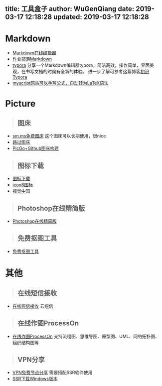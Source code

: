 title: 工具盒子
author: WuGenQiang
date: 2019-03-17 12:18:28
updated: 2019-03-17 12:18:28
---
# Markdown

* [Markdown在线编辑器](https://pandao.github.io/editor.md/)
* [作业部落Markdown](https://www.zybuluo.com/mdeditor)
* [typora](https://typora.io/) 分享一个Markdown编辑器typora，简洁高效，操作简单，界面美观，在书写文档的时候有全新的体验。
进一步了解可参考这篇博客[初识Typora](https://blog.csdn.net/mingzhuo_126/article/details/79941450)
* [myscript网站可以手写公式，自动转为LaTeX语法](https://webdemo.myscript.com/)

# Picture

> ## 图床

* [sm.ms免费图床](https://sm.ms/)     这个图床可以长期使用，很nice
* [路过图床](https://imgchr.com/)
* [PicGo+Github图床构建](https://blog.enjoytoshare.club/article/hexo-do-optimization-picture.html)

> ## 图标下载

* [图标下载](https://www.iconfont.cn/)
* [icon8图标](https://icons8.cn/)
* [视觉中国](https://www.vcg.com/)

> ## Photoshop在线精简版

* [Photoshop在线精简版](https://www.uupoop.com/)

> ## 免费抠图工具

* [免费抠图工具](https://www.gaoding.com/koutu)

# 其他

> ## 在线短信接收

* [在线短信接收](https://www.pdflibr.com/) 云短信

>## 在线作图ProcessOn

* [在线作图ProcessOn](https://www.processon.com/)   支持流程图、思维导图、原型图、UML、网络拓扑图、组织结构图等

>## VPN分享

* [VPN免费节点分享](https://lncn.org/) 需要搭配SSR软件使用
* [SSR下载Windows版本](https://github.com/shadowsocksrr/shadowsocksr-csharp/releases)
